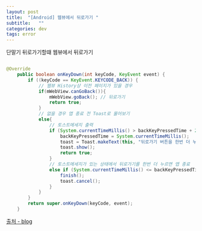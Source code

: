 ```yaml
---
layout: post
title:  "[Android] 웹뷰에서 뒤로가기 "
subtitle:   ""
categories: dev
tags: error
--- 
```






단말기 뒤로가기할떄 웹뷰에서 뒤로가기




```java

@Override
    public boolean onKeyDown(int keyCode, KeyEvent event) {
        if ((keyCode == KeyEvent.KEYCODE_BACK)) {
            // 웹뷰 History상 이전 페이지가 있을 경우
            if(mWebView.canGoBack()){
                mWebView.goBack(); // 뒤로가기
                return true;
            }
            // 없을 경우 앱 종료 전 Toast로 물어보기
            else{
                // 토스트메세지 출력
                if (System.currentTimeMillis() > backKeyPressedTime + 2000) {
                    backKeyPressedTime = System.currentTimeMillis();
                    toast = Toast.makeText(this, "뒤로가기 버튼을 한번 더 누르시면 종료됩니다.", Toast.LENGTH_SHORT);
                    toast.show();
                    return true;
                }
                // 토스트메세지가 있는 상태에서 뒤로가기를 한번 더 누르면 앱 종료
                else if (System.currentTimeMillis() <= backKeyPressedTime + 2000) {
                    finish();
                    toast.cancel();
                }
            }
        }
        return super.onKeyDown(keyCode, event);
    }

```

[출처 - blog](https://blog.ysoft.kr/m/entry/%EC%95%88%EB%93%9C%EB%A1%9C%EC%9D%B4%EB%93%9C-%EC%9B%B9%EB%B7%B0-%EB%92%A4%EB%A1%9C%EA%B0%80%EA%B8%B0-%EB%B2%84%ED%8A%BC-%EC%9D%B4%EB%B2%A4%ED%8A%B8-%EB%A7%8C%EB%93%A4%EA%B8%B0)